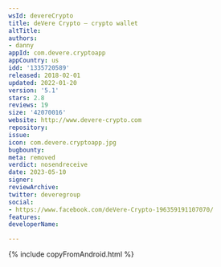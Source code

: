 ```yaml
---
wsId: devereCrypto
title: deVere Crypto – crypto wallet
altTitle: 
authors:
- danny
appId: com.devere.cryptoapp
appCountry: us
idd: '1335720589'
released: 2018-02-01
updated: 2022-01-20
version: '5.1'
stars: 2.8
reviews: 19
size: '42070016'
website: http://www.devere-crypto.com
repository: 
issue: 
icon: com.devere.cryptoapp.jpg
bugbounty: 
meta: removed
verdict: nosendreceive
date: 2023-05-10
signer: 
reviewArchive: 
twitter: deveregroup
social:
- https://www.facebook.com/deVere-Crypto-196359191107070/
features: 
developerName: 

---
```


{% include copyFromAndroid.html %}
